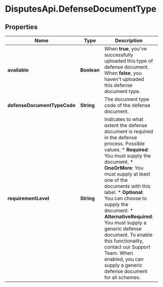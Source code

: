# DisputesApi.DefenseDocumentType

## Properties

Name | Type | Description | Notes
------------ | ------------- | ------------- | -------------
**available** | **Boolean** | When **true**, you&#39;ve successfully uploaded this type of defense document. When **false**, you haven&#39;t uploaded this defense document type. | 
**defenseDocumentTypeCode** | **String** | The document type code of the defense document. | 
**requirementLevel** | **String** | Indicates to what extent the defense document is required in the defense process.  Possible values:   * **Required**: You must supply the document.   * **OneOrMore**: You must supply at least one of the documents with this label.  * **Optional**: You can choose to supply the document.  * **AlternativeRequired**: You must supply a generic defense document. To enable this functionality, contact our Support Team. When enabled, you can supply a generic defense document for all schemes. | 


